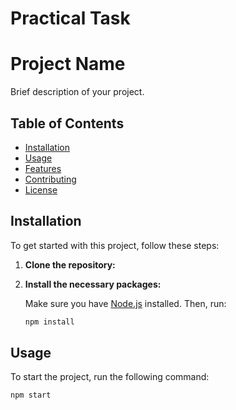 # Practical Task


# Project Name

Brief description of your project.

## Table of Contents

- [Installation](#installation)
- [Usage](#usage)
- [Features](#features)
- [Contributing](#contributing)
- [License](#license)

## Installation

To get started with this project, follow these steps:

1. **Clone the repository:**

2. **Install the necessary packages:**

    Make sure you have [Node.js](https://nodejs.org/) installed. Then, run:

    ```bash
    npm install
    ```

## Usage

To start the project, run the following command:

```bash
npm start

